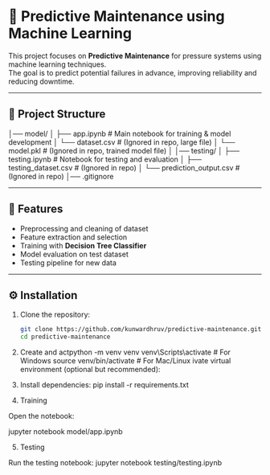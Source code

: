 # 🔧 Predictive Maintenance using Machine Learning

This project focuses on **Predictive Maintenance** for pressure systems using machine learning techniques.  
The goal is to predict potential failures in advance, improving reliability and reducing downtime.

---

## 📂 Project Structure

│── model/
│ ├── app.ipynb # Main notebook for training & model development
│ └── dataset.csv # (Ignored in repo, large file)
│ └── model.pkl # (Ignored in repo, trained model file)
│
│── testing/
│ ├── testing.ipynb # Notebook for testing and evaluation
│ ├── testing_dataset.csv # (Ignored in repo)
│ └── prediction_output.csv # (Ignored in repo)
│── .gitignore


---

## 🚀 Features
- Preprocessing and cleaning of dataset  
- Feature extraction and selection  
- Training with **Decision Tree Classifier**  
- Model evaluation on test dataset  
- Testing pipeline for new data  

---

## ⚙️ Installation

1. Clone the repository:
   ```bash
   git clone https://github.com/kunwardhruv/predictive-maintenance.git
   cd predictive-maintenance
2. Create and actpython -m venv venv
venv\Scripts\activate   # For Windows
source venv/bin/activate  # For Mac/Linux
ivate virtual environment (optional but recommended):

3. Install dependencies:
pip install -r requirements.txt


4. Training

Open the notebook:

jupyter notebook model/app.ipynb

5. Testing

Run the testing notebook:
jupyter notebook testing/testing.ipynb

